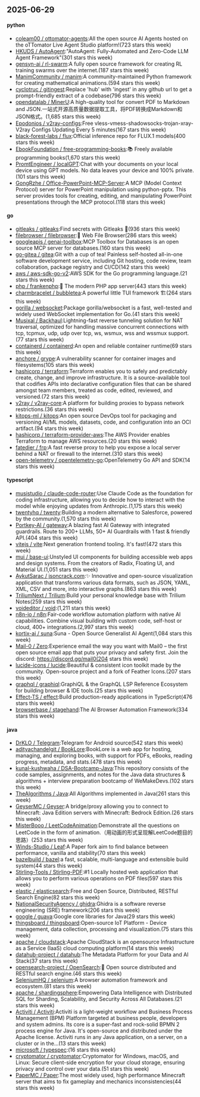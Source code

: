 ## 2025-06-29

#### python
* [coleam00 / ottomator-agents](https://github.com/coleam00/ottomator-agents):All the open source AI Agents hosted on the oTTomator Live Agent Studio platform!(723 stars this week)
* [HKUDS / AutoAgent](https://github.com/HKUDS/AutoAgent):"AutoAgent: Fully-Automated and Zero-Code LLM Agent Framework"(301 stars this week)
* [gensyn-ai / rl-swarm](https://github.com/gensyn-ai/rl-swarm):A fully open source framework for creating RL training swarms over the internet.(187 stars this week)
* [ManimCommunity / manim](https://github.com/ManimCommunity/manim):A community-maintained Python framework for creating mathematical animations.(594 stars this week)
* [cyclotruc / gitingest](https://github.com/cyclotruc/gitingest):Replace 'hub' with 'ingest' in any github url to get a prompt-friendly extract of a codebase(796 stars this week)
* [opendatalab / MinerU](https://github.com/opendatalab/MinerU):A high-quality tool for convert PDF to Markdown and JSON.一站式开源高质量数据提取工具，将PDF转换成Markdown和JSON格式。(1,685 stars this week)
* [Epodonios / v2ray-configs](https://github.com/Epodonios/v2ray-configs):Free vless-vmess-shadowsocks-trojan-xray-V2ray Configs Updating Every 5 minutes(167 stars this week)
* [black-forest-labs / flux](https://github.com/black-forest-labs/flux):Official inference repo for FLUX.1 models(400 stars this week)
* [EbookFoundation / free-programming-books](https://github.com/EbookFoundation/free-programming-books):📚 Freely available programming books(1,670 stars this week)
* [PromtEngineer / localGPT](https://github.com/PromtEngineer/localGPT):Chat with your documents on your local device using GPT models. No data leaves your device and 100% private.(101 stars this week)
* [GongRzhe / Office-PowerPoint-MCP-Server](https://github.com/GongRzhe/Office-PowerPoint-MCP-Server):A MCP (Model Context Protocol) server for PowerPoint manipulation using python-pptx. This server provides tools for creating, editing, and manipulating PowerPoint presentations through the MCP protocol.(118 stars this week)

#### go
* [gitleaks / gitleaks](https://github.com/gitleaks/gitleaks):Find secrets with Gitleaks 🔑(936 stars this week)
* [filebrowser / filebrowser](https://github.com/filebrowser/filebrowser):📂 Web File Browser(286 stars this week)
* [googleapis / genai-toolbox](https://github.com/googleapis/genai-toolbox):MCP Toolbox for Databases is an open source MCP server for databases.(160 stars this week)
* [go-gitea / gitea](https://github.com/go-gitea/gitea):Git with a cup of tea! Painless self-hosted all-in-one software development service, including Git hosting, code review, team collaboration, package registry and CI/CD(142 stars this week)
* [aws / aws-sdk-go-v2](https://github.com/aws/aws-sdk-go-v2):AWS SDK for the Go programming language.(21 stars this week)
* [php / frankenphp](https://github.com/php/frankenphp):🧟 The modern PHP app server(443 stars this week)
* [charmbracelet / bubbletea](https://github.com/charmbracelet/bubbletea):A powerful little TUI framework 🏗(264 stars this week)
* [gorilla / websocket](https://github.com/gorilla/websocket):Package gorilla/websocket is a fast, well-tested and widely used WebSocket implementation for Go.(41 stars this week)
* [Musixal / Backhaul](https://github.com/Musixal/Backhaul):Lightning-fast reverse tunneling solution for NAT traversal, optimized for handling massive concurrent connections with tcp, tcpmux, udp, udp over tcp, ws, wsmux, wss and wssmux support.(77 stars this week)
* [containerd / containerd](https://github.com/containerd/containerd):An open and reliable container runtime(69 stars this week)
* [anchore / grype](https://github.com/anchore/grype):A vulnerability scanner for container images and filesystems(105 stars this week)
* [hashicorp / terraform](https://github.com/hashicorp/terraform):Terraform enables you to safely and predictably create, change, and improve infrastructure. It is a source-available tool that codifies APIs into declarative configuration files that can be shared amongst team members, treated as code, edited, reviewed, and versioned.(72 stars this week)
* [v2ray / v2ray-core](https://github.com/v2ray/v2ray-core):A platform for building proxies to bypass network restrictions.(36 stars this week)
* [kitops-ml / kitops](https://github.com/kitops-ml/kitops):An open source DevOps tool for packaging and versioning AI/ML models, datasets, code, and configuration into an OCI artifact.(94 stars this week)
* [hashicorp / terraform-provider-aws](https://github.com/hashicorp/terraform-provider-aws):The AWS Provider enables Terraform to manage AWS resources.(20 stars this week)
* [fatedier / frp](https://github.com/fatedier/frp):A fast reverse proxy to help you expose a local server behind a NAT or firewall to the internet.(310 stars this week)
* [open-telemetry / opentelemetry-go](https://github.com/open-telemetry/opentelemetry-go):OpenTelemetry Go API and SDK(14 stars this week)

#### typescript
* [musistudio / claude-code-router](https://github.com/musistudio/claude-code-router):Use Claude Code as the foundation for coding infrastructure, allowing you to decide how to interact with the model while enjoying updates from Anthropic.(1,175 stars this week)
* [twentyhq / twenty](https://github.com/twentyhq/twenty):Building a modern alternative to Salesforce, powered by the community.(1,570 stars this week)
* [Portkey-AI / gateway](https://github.com/Portkey-AI/gateway):A blazing fast AI Gateway with integrated guardrails. Route to 200+ LLMs, 50+ AI Guardrails with 1 fast & friendly API.(404 stars this week)
* [vitejs / vite](https://github.com/vitejs/vite):Next generation frontend tooling. It's fast!(472 stars this week)
* [mui / base-ui](https://github.com/mui/base-ui):Unstyled UI components for building accessible web apps and design systems. From the creators of Radix, Floating UI, and Material UI.(1,051 stars this week)
* [AykutSarac / jsoncrack.com](https://github.com/AykutSarac/jsoncrack.com):✨ Innovative and open-source visualization application that transforms various data formats, such as JSON, YAML, XML, CSV and more, into interactive graphs.(863 stars this week)
* [TriliumNext / Trilium](https://github.com/TriliumNext/Trilium):Build your personal knowledge base with Trilium Notes(259 stars this week)
* [voideditor / void](https://github.com/voideditor/void):(1,211 stars this week)
* [n8n-io / n8n](https://github.com/n8n-io/n8n):Fair-code workflow automation platform with native AI capabilities. Combine visual building with custom code, self-host or cloud, 400+ integrations.(2,997 stars this week)
* [kortix-ai / suna](https://github.com/kortix-ai/suna):Suna - Open Source Generalist AI Agent(1,084 stars this week)
* [Mail-0 / Zero](https://github.com/Mail-0/Zero):Experience email the way you want with Mail0 – the first open source email app that puts your privacy and safety first. Join the discord: https://discord.gg/mail0(204 stars this week)
* [lucide-icons / lucide](https://github.com/lucide-icons/lucide):Beautiful & consistent icon toolkit made by the community. Open-source project and a fork of Feather Icons.(207 stars this week)
* [graphql / graphiql](https://github.com/graphql/graphiql):GraphiQL & the GraphQL LSP Reference Ecosystem for building browser & IDE tools.(25 stars this week)
* [Effect-TS / effect](https://github.com/Effect-TS/effect):Build production-ready applications in TypeScript(476 stars this week)
* [browserbase / stagehand](https://github.com/browserbase/stagehand):The AI Browser Automation Framework(334 stars this week)

#### java
* [DrKLO / Telegram](https://github.com/DrKLO/Telegram):Telegram for Android source(542 stars this week)
* [adityachandelgit / BookLore](https://github.com/adityachandelgit/BookLore):BookLore is a web app for hosting, managing, and exploring books, with support for PDFs, eBooks, reading progress, metadata, and stats.(478 stars this week)
* [kunal-kushwaha / DSA-Bootcamp-Java](https://github.com/kunal-kushwaha/DSA-Bootcamp-Java):This repository consists of the code samples, assignments, and notes for the Java data structures & algorithms + interview preparation bootcamp of WeMakeDevs.(102 stars this week)
* [TheAlgorithms / Java](https://github.com/TheAlgorithms/Java):All Algorithms implemented in Java(261 stars this week)
* [GeyserMC / Geyser](https://github.com/GeyserMC/Geyser):A bridge/proxy allowing you to connect to Minecraft: Java Edition servers with Minecraft: Bedrock Edition.(26 stars this week)
* [MisterBooo / LeetCodeAnimation](https://github.com/MisterBooo/LeetCodeAnimation):Demonstrate all the questions on LeetCode in the form of animation.（用动画的形式呈现解LeetCode题目的思路）(253 stars this week)
* [Winds-Studio / Leaf](https://github.com/Winds-Studio/Leaf):A Paper fork aim to find balance between performance, vanilla and stability(70 stars this week)
* [bazelbuild / bazel](https://github.com/bazelbuild/bazel):a fast, scalable, multi-language and extensible build system(44 stars this week)
* [Stirling-Tools / Stirling-PDF](https://github.com/Stirling-Tools/Stirling-PDF):#1 Locally hosted web application that allows you to perform various operations on PDF files(597 stars this week)
* [elastic / elasticsearch](https://github.com/elastic/elasticsearch):Free and Open Source, Distributed, RESTful Search Engine(82 stars this week)
* [NationalSecurityAgency / ghidra](https://github.com/NationalSecurityAgency/ghidra):Ghidra is a software reverse engineering (SRE) framework(206 stars this week)
* [google / guava](https://github.com/google/guava):Google core libraries for Java(29 stars this week)
* [thingsboard / thingsboard](https://github.com/thingsboard/thingsboard):Open-source IoT Platform - Device management, data collection, processing and visualization.(75 stars this week)
* [apache / cloudstack](https://github.com/apache/cloudstack):Apache CloudStack is an opensource Infrastructure as a Service (IaaS) cloud computing platform(14 stars this week)
* [datahub-project / datahub](https://github.com/datahub-project/datahub):The Metadata Platform for your Data and AI Stack(37 stars this week)
* [opensearch-project / OpenSearch](https://github.com/opensearch-project/OpenSearch):🔎 Open source distributed and RESTful search engine.(46 stars this week)
* [SeleniumHQ / selenium](https://github.com/SeleniumHQ/selenium):A browser automation framework and ecosystem.(81 stars this week)
* [apache / shardingsphere](https://github.com/apache/shardingsphere):Empowering Data Intelligence with Distributed SQL for Sharding, Scalability, and Security Across All Databases.(21 stars this week)
* [Activiti / Activiti](https://github.com/Activiti/Activiti):Activiti is a light-weight workflow and Business Process Management (BPM) Platform targeted at business people, developers and system admins. Its core is a super-fast and rock-solid BPMN 2 process engine for Java. It's open-source and distributed under the Apache license. Activiti runs in any Java application, on a server, on a cluster or in the…(13 stars this week)
* [microsoft / typespec](https://github.com/microsoft/typespec):(16 stars this week)
* [cryptomator / cryptomator](https://github.com/cryptomator/cryptomator):Cryptomator for Windows, macOS, and Linux: Secure client-side encryption for your cloud storage, ensuring privacy and control over your data.(51 stars this week)
* [PaperMC / Paper](https://github.com/PaperMC/Paper):The most widely used, high performance Minecraft server that aims to fix gameplay and mechanics inconsistencies(44 stars this week)

